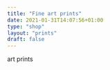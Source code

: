 ```yaml
---
title: "Fine art prints"
date: 2021-01-31T14:07:56+01:00
type: "shop"
layout: "prints"
draft: false
---
```


art prints
